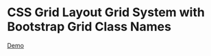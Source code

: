 # CSS Grid Layout Grid System with Bootstrap Grid Class Names

[Demo](https://yasinatesim.github.io/css-grid-layout-grid-system/)

